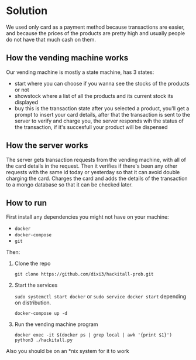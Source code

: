 # Solution
We used only card as a payment method because transactions are easier, and because the prices of the products
are pretty high and usually people do not have that much cash on them.


## How the vending machine works
Our vending machine is mostly a state machine, has 3 states: 
* start where you can choose if you wanna see the stocks of the products or not
* showstock where a list of all the products and its current stock its displayed
* buy this is the transaction state after you selected a product, you'll get a prompt to 
insert your card details, after that the transaction is sent to the server to verify and 
charge you, the server responds wih the status of the transaction, if it's succesfull your
product will be dispensed

## How the server works
The server gets transaction requests from the vending machine, with all of the card details in the request. 
Then it verifies if there's been any other requests with the same id today or yesterday so that it can avoid 
double charging the card. Charges the card and adds the details of the transaction to a mongo database so that 
it can be checked later.

## How to run
First install any dependencies you might not have on your machine:
* `docker`
* `docker-compose`
* `git`

Then:

1. Clone the repo

    `git clone https://github.com/dixi3/hackitall-prob.git`

2. Start the services
    
    `sudo systemctl start docker` or `sudo service docker start` depending on distribution.
    
    
    `docker-compose up -d`

3. Run the vending machine program

    `docker exec -it $(docker ps | grep local | awk '{print $1}')  python3 ./hackitall.py`

Also you should be on an *nix system for it to work
